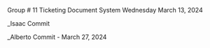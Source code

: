 Group # 11 Ticketing Document System
Wednesday March 13, 2024


_Isaac Commit

_Alberto Commit - March 27, 2024
